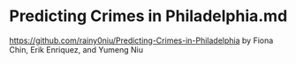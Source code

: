 # Predicting Crimes in Philadelphia.md

https://github.com/rainy0niu/Predicting-Crimes-in-Philadelphia by Fiona Chin, Erik Enriquez, and Yumeng Niu
